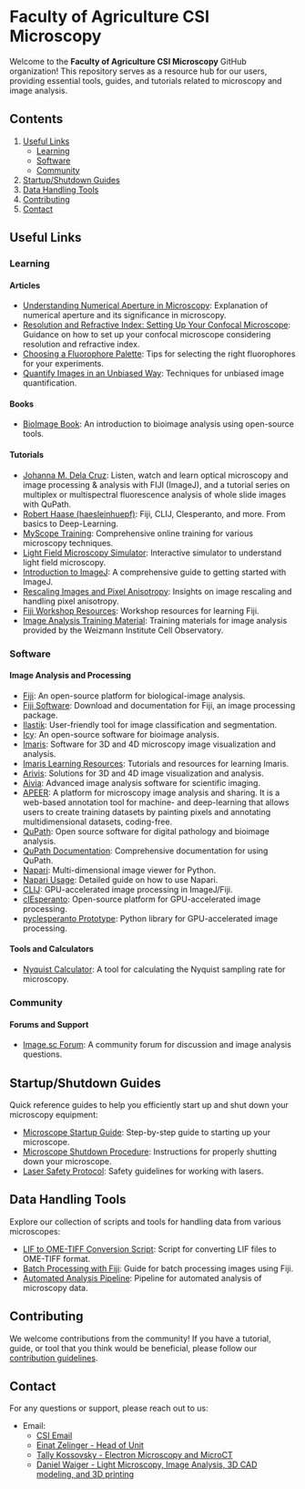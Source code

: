 # Faculty of Agriculture CSI Microscopy

Welcome to the **Faculty of Agriculture CSI Microscopy** GitHub organization! This repository serves as a resource hub for our users, providing essential tools, guides, and tutorials related to microscopy and image analysis.

## Contents

1. [Useful Links](#useful-links)
    - [Learning](#learning)
    - [Software](#software)
    - [Community](#community)
2. [Startup/Shutdown Guides](#startupshutdown-guides)
3. [Data Handling Tools](#data-handling-tools)
4. [Contributing](#contributing)
5. [Contact](#contact)

## Useful Links

### Learning

#### Articles
- [Understanding Numerical Aperture in Microscopy](https://bitesizebio.com/13450/that-other-number-the-meaning-of-numerical-aperture-in-microscopy/): Explanation of numerical aperture and its significance in microscopy.
- [Resolution and Refractive Index: Setting Up Your Confocal Microscope](https://bitesizebio.com/22851/resolution-and-refractive-index-set-up-your-confocal-wisely/): Guidance on how to set up your confocal microscope considering resolution and refractive index.
- [Choosing a Fluorophore Palette](https://bitesizebio.com/30265/choosing-fluorophore-palette/): Tips for selecting the right fluorophores for your experiments.
- [Quantify Images in an Unbiased Way](https://bitesizebio.com/30308/quantify-images-unbiased-way/): Techniques for unbiased image quantification.

#### Books
- [BioImage Book](https://bioimagebook.github.io/README.html): An introduction to bioimage analysis using open-source tools.

#### Tutorials
- [Johanna M. Dela Cruz](https://www.youtube.com/@johanna.m.dela-cruz/playlists): Listen, watch and learn optical microscopy and image processing & analysis with FIJI (ImageJ), and a tutorial series on multiplex or multispectral fluorescence analysis of whole slide images with QuPath.
- [Robert Haase (haesleinhuepf)](https://www.youtube.com/@haesleinhuepf/playlists): Fiji, CLIJ, Clesperanto, and more. From basics to Deep-Learning.
- [MyScope Training](https://myscope.training/): Comprehensive online training for various microscopy techniques.
- [Light Field Microscopy Simulator](https://myscope.training/LFM_simulator.html): Interactive simulator to understand light field microscopy.
- [Introduction to ImageJ](https://petebankhead.gitbooks.io/imagej-intro/content/): A comprehensive guide to getting started with ImageJ.
- [Rescaling Images and Pixel Anisotropy](https://focalplane.biologists.com/2023/03/02/rescaling-images-and-pixel-anisotropy/): Insights on image rescaling and handling pixel anisotropy.
- [Fiji Workshop Resources](https://microscopy.unimelb.edu.au/om/capabilities/fiji-workshop-resources): Workshop resources for learning Fiji.
- [Image Analysis Training Material](https://cellobservatory.atlassian.net/wiki/spaces/BIMGP/pages/2427645/Image+Analysis+Training+Material): Training materials for image analysis provided by the Weizmann Institute Cell Observatory.


### Software

#### Image Analysis and Processing
- [Fiji](https://fiji.sc/): An open-source platform for biological-image analysis.
- [Fiji Software](https://imagej.net/software/fiji/): Download and documentation for Fiji, an image processing package.
- [Ilastik](https://www.ilastik.org/): User-friendly tool for image classification and segmentation.
- [Icy](https://icy.bioimageanalysis.org/): An open-source software for bioimage analysis.
- [Imaris](https://imaris.oxinst.com/): Software for 3D and 4D microscopy image visualization and analysis.
- [Imaris Learning Resources](https://imaris.oxinst.com/learning/?businesses=bitplane&categories=24): Tutorials and resources for learning Imaris.
- [Arivis](https://www.arivis.com/): Solutions for 3D and 4D image visualization and analysis.
- [Aivia](https://www.aivia-software.com/news): Advanced image analysis software for scientific imaging.
- [APEER](https://www.apeer.com/home/): A platform for microscopy image analysis and sharing. It is a web-based annotation tool for machine- and deep-learning that allows users to create training datasets by painting pixels and annotating multidimensional datasets, coding-free.
- [QuPath](https://qupath.github.io/): Open source software for digital pathology and bioimage analysis.
- [QuPath Documentation](https://qupath.readthedocs.io/en/stable/): Comprehensive documentation for using QuPath.
- [Napari](https://napari.org/stable/): Multi-dimensional image viewer for Python.
- [Napari Usage](https://napari.org/stable/usage.html): Detailed guide on how to use Napari.
- [CLIJ](https://clij.github.io/): GPU-accelerated image processing in ImageJ/Fiji.
- [clEsperanto](https://clesperanto.github.io/): Open-source platform for GPU-accelerated image processing.
- [pyclesperanto Prototype](https://github.com/clEsperanto/pyclesperanto_prototype/): Python library for GPU-accelerated image processing.

#### Tools and Calculators
- [Nyquist Calculator](https://svi.nl/Nyquist-Calculator): A tool for calculating the Nyquist sampling rate for microscopy.

### Community

#### Forums and Support
- [Image.sc Forum](https://forum.image.sc/): A community forum for discussion and image analysis questions.



## Startup/Shutdown Guides
Quick reference guides to help you efficiently start up and shut down your microscopy equipment:

- [Microscope Startup Guide](https://example.com/microscope-startup): Step-by-step guide to starting up your microscope.
- [Microscope Shutdown Procedure](https://example.com/microscope-shutdown): Instructions for properly shutting down your microscope.
- [Laser Safety Protocol](https://example.com/laser-safety): Safety guidelines for working with lasers.

## Data Handling Tools

Explore our collection of scripts and tools for handling data from various microscopes:

- [LIF to OME-TIFF Conversion Script](https://example.com/lif-to-ome-tiff): Script for converting LIF files to OME-TIFF format.
- [Batch Processing with Fiji](https://example.com/batch-processing-fiji): Guide for batch processing images using Fiji.
- [Automated Analysis Pipeline](https://example.com/automated-pipeline): Pipeline for automated analysis of microscopy data.

## Contributing

We welcome contributions from the community! If you have a tutorial, guide, or tool that you think would be beneficial, please follow our [contribution guidelines](https://example.com/contributing).

## Contact

For any questions or support, please reach out to us:

- Email:
  - [CSI Email](mailto:core.csi@mail.huji.ac.il)
  - [Einat Zelinger - Head of Unit](mailto:einat.zelinger@mail.huji.ac.il)
  - [Tally Kossovsky - Electron Microscopy and MicroCT](mailto:tally.kossovsky@mail.huji.ac.il)
  - [Daniel Waiger - Light Microscopy, Image Analysis, 3D CAD modeling, and 3D printing](mailto:danielw@savion.huji.ac.il)


